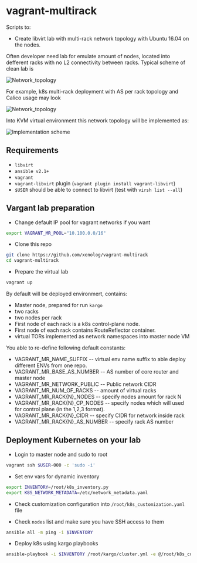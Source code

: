 vagrant-multirack
=================
Scripts to:

* Create libvirt lab with multi-rack network topology with Ubuntu 16.04 on the nodes.

Often developer need lab for emulate amount of nodes, located into
defferent racks with no L2 connectivity between racks. Typical scheme of clean lab is

![Network_topology](https://cdn.rawgit.com/xenolog/vagrant-multirack/master/img/Typical_multirack.svg)

For example, k8s multi-rack deployment with AS per rack topology and Calico usage may look

![Network_topology](https://cdn.rawgit.com/xenolog/vagrant-multirack/master/img/Typical_multirack_k8s_calico.svg)

Into KVM virtual environment this network topology will be implemented as:

![Implementation scheme](https://cdn.rawgit.com/xenolog/vagrant-multirack/master/img/VENV_multirack.svg)


Requirements
------------

* `libvirt`
* `ansible v2.1+`
* `vagrant`
* `vagrant-libvirt` plugin (`vagrant plugin install vagrant-libvirt`)
* `$USER` should be able to connect to libvirt (test with `virsh list --all`)

Vargant lab preparation
-----------------------

* Change default IP pool for vagrant networks if you want

```bash
export VAGRANT_MR_POOL="10.100.0.0/16"

```

* Clone this repo

```bash
git clone https://github.com/xenolog/vagrant-multirack
cd vagrant-multirack
```

* Prepare the virtual lab

```bash
vagrant up
```

By default will be deployed environmert, contains:

* Master node, prepared for run `kargo`
* two racks
* two nodes per rack
* First node of each rack is a k8s control-plane node.
* First node of each rack contains RouteReflector container.
* virtual TORs implemented as network namespaces into master node VM

You able to re-define following default constants:

* VAGRANT_MR_NAME_SUFFIX -- virtual env name suffix to able deploy different ENVs from one repo.
* VAGRANT_MR_BASE_AS_NUMBER -- AS number of core router and master node
* VAGRANT_MR_NETWORK_PUBLIC -- Public network CIDR
* VAGRANT_MR_NUM_OF_RACKS -- amount of virtual racks
* VAGRANT_MR_RACK{N}_NODES -- specify nodes amount for rack N
* VAGRANT_MR_RACK{N}\_CP\_NODES -- specify nodes which will used for control plane (in the 1,2,3 format).
* VAGRANT_MR_RACK{N}_CIDR -- specify CIDR for network inside rack
* VAGRANT_MR_RACK{N}_AS_NUMBER -- specify rack AS number


Deployment Kubernetes on your lab
---------------------------------

* Login to master node and sudo to root

```bash
vagrant ssh $USER-000 -c 'sudo -i'
```

* Set env vars for dynamic inventory

```bash
export INVENTORY=/root/k8s_inventory.py
export K8S_NETWORK_METADATA=/etc/network_metadata.yaml
```

* Check customization configuration into `/root/k8s_customization.yaml` file

* Check `nodes` list and make sure you have SSH access to them

```bash
ansible all -m ping -i $INVENTORY
```

* Deploy k8s using kargo playbooks

```bash
ansible-playbook -i $INVENTORY /root/kargo/cluster.yml -e @/root/k8s_customization.yaml
```
